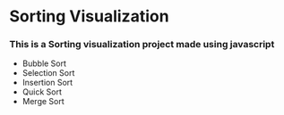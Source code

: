 # Sorting Visualization
### This is a Sorting visualization project made using javascript 
- Bubble Sort 
- Selection Sort
- Insertion Sort
- Quick Sort
- Merge Sort

